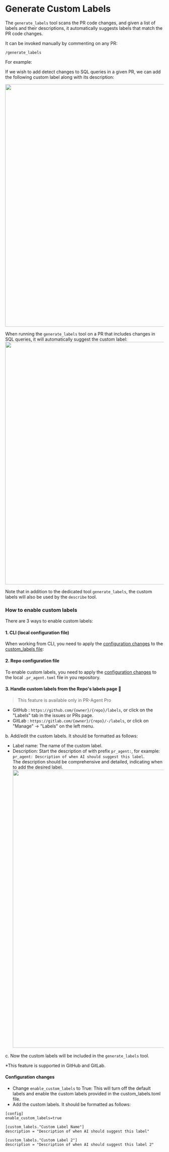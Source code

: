 # Generate Custom Labels
The `generate_labels` tool scans the PR code changes, and given a list of labels and their descriptions, it automatically suggests labels that match the PR code changes.

It can be invoked manually by commenting on any PR:
```
/generate_labels
```
For example:

If we wish to add detect changes to SQL queries in a given PR, we can add the following custom label along with its description:

<kbd><img src=https://codium.ai/images/pr_agent/custom_labels_list.png width="768"></kbd>

When running the `generate_labels` tool on a PR that includes changes in SQL queries, it will automatically suggest the custom label:
<kbd><img src=https://codium.ai/images/pr_agent/custom_label_published.png width="768"></kbd>

Note that in addition to the dedicated tool `generate_labels`, the custom labels will also be used by the `describe` tool.

### How to enable custom labels
There are 3 ways to enable custom labels:

#### 1. CLI (local configuration file)
When working from CLI, you need to apply the [configuration changes](#configuration-changes) to the [custom_labels file](./../pr_agent/settings/custom_labels.toml):

#### 2. Repo configuration file
To enable custom labels, you need to apply the [configuration changes](#configuration-changes) to the local `.pr_agent.toml` file in you repository.

#### 3. Handle custom labels from the Repo's labels page :gem:
> This feature is available only in PR-Agent Pro 
* GitHub : `https://github.com/{owner}/{repo}/labels`, or click on the "Labels" tab in the issues or PRs page.
* GitLab : `https://gitlab.com/{owner}/{repo}/-/labels`, or click on "Manage" -> "Labels" on the left menu.

b. Add/edit the custom labels. It should be formatted as follows:
* Label name: The name of the custom label.
* Description: Start the description of with prefix `pr_agent:`, for example: `pr_agent: Description of when AI should suggest this label`.<br>
The description should be comprehensive and detailed, indicating when to add the desired label.
<kbd><img src=https://codium.ai/images/pr_agent/add_native_custom_labels.png width="880"></kbd>

c. Now the custom labels will be included in the `generate_labels` tool.

*This feature is supported in GitHub and GitLab.

#### Configuration changes
 - Change `enable_custom_labels` to True: This will turn off the default labels and enable the custom labels provided in the custom_labels.toml file.
 - Add the custom labels. It should be formatted as follows:

```
[config]
enable_custom_labels=true

[custom_labels."Custom Label Name"]
description = "Description of when AI should suggest this label"

[custom_labels."Custom Label 2"]
description = "Description of when AI should suggest this label 2"
```

